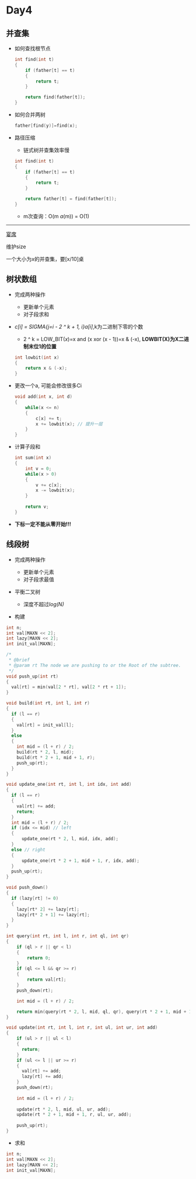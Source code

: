 # Day4



## 并查集



+ 如何查找根节点

  ```c++
  int find(int t)
  {
      if (father[t] == t)
      {
          return t;
      }
  
      return find(father[t]);
  }
  ```

  

+ 如何合并两树

  ```c++
  father[find(y)]=find(x);
  ```

  

+ 路径压缩

  + 链式树并查集效率慢

  ```c++
  int find(int t)
  {
      if (father[t] == t)
      {
          return t;
      }
  
      return father[t] = find(father[t]);
  }
  ```

  + m次查询：O(m *a*(m)) = O(1)

---

[宴席](http://www.xmoj.tech/problem.php?cid=3763&pid=1)

维护size

一个大小为*x*的并查集，要[x/10]桌



## 树状数组

+ 完成两种操作

  + 更新单个元素
  + 对子段求和

+ *c[i] = SIGMA{j=i - 2 ^ k + 1, i}a[i]*,k为二进制下零的个数

  + 2 ^ k = LOW_BIT(*x*)=x and (x xor (x - 1))=x & (-x), **LOWBIT(X)为X二进制末位1的位置**

  ```c++
  int lowbit(int x)
  {
      return x & (-x);
  }
  ```

  

+ 更改一个a, 可能会修改很多Ci

  ```c++
  void add(int x, int d)
  {
      while(x <= n)
      {
          c[x] += t;
          x += lowbit(x); // 提升一层
      }
  }
  ```

+ 计算子段和

  ```c++
  int sum(int x)
  {
      int v = 0;
      while(x > 0)
      {
          v += c[x];
          x -= lowbit(x);
      }
    
      return v;
  }
  ```

  

+ **下标一定不能从零开始!!!**



## 线段树

+ 完成两种操作
  + 更新单个元素
  + 对子段求最值

+ 平衡二叉树
  + 深度不超过*log(N)*
+ 构建

```c++
int n;
int val[MAXN << 2];
int lazy[MAXN << 2];
int init_val[MAXN];

/*
 * @brief 
 * @param rt The node we are pushing to or the Root of the subtree.
 */
void push_up(int rt)
{
  val[rt] = min(val[2 * rt], val[2 * rt + 1]);
}

void build(int rt, int l, int r)
{
  if (l == r)
  {
    val[rt] = init_val[l];
  }
  else
  {
    int mid = (l + r) / 2;
    build(rt * 2, l, mid);
    build(rt * 2 + 1, mid + 1, r);
    push_up(rt);
  }
}

void update_one(int rt, int l, int idx, int add)
{
  if (l == r)
  {
    val[rt] += add;
    return;
  }
  int mid = (l + r) / 2;
  if (idx <= mid) // left
  {
      update_one(rt * 2, l, mid, idx, add);
  }
  else // right
  {
      update_one(rt * 2 + 1, mid + 1, r, idx, add);
  }
  push_up(rt);
}

void push_down()
{
  if (lazy[rt] != 0)
  {
    lazy[rt* 2] += lazy[rt];
    lazy[rt* 2 + 1] += lazy[rt];
  }
}

int query(int rt, int l, int r, int ql, int qr)
{
    if (ql > r || qr < l)
    {
        return 0;
    }
    if (ql <= l && qr >= r)
    {
        return val[rt];
    }
    push_down(rt);

    int mid = (l + r) / 2;

    return min(query(rt * 2, l, mid, ql, qr), query(rt * 2 + 1, mid + 1, r, ql, qr));
}

void update(int rt, int l, int r, int ul, int ur, int add)
{
    if (ul > r || ul < l)
    {
      return;
    }
    if (ul <= l || ur >= r)
    {
      val[rt] += add;
      lazy[rt] += add;
    }
    push_down(rt);
  
    int mid = (l + r) / 2;
  
    update(rt * 2, l, mid, ul, ur, add);
    update(rt * 2 + 1, mid + 1, r, ul, ur, add);
  
    push_up(rt);
}
```

+ 求和

```c++
int n;
int val[MAXN << 2];
int lazy[MAXN << 2];
int init_val[MAXN];
```

